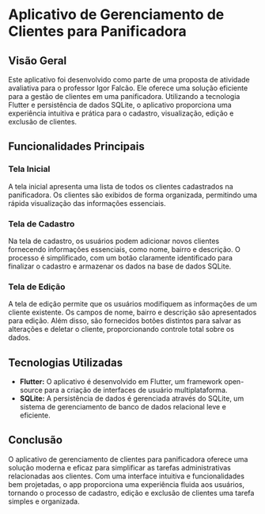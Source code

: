 # Aplicativo de Gerenciamento de Clientes para Panificadora

## Visão Geral

Este aplicativo foi desenvolvido como parte de uma proposta de atividade avaliativa para o professor Igor Falcão. Ele oferece uma solução eficiente para a gestão de clientes em uma panificadora. Utilizando a tecnologia Flutter e persistência de dados SQLite, o aplicativo proporciona uma experiência intuitiva e prática para o cadastro, visualização, edição e exclusão de clientes.

## Funcionalidades Principais

### Tela Inicial

A tela inicial apresenta uma lista de todos os clientes cadastrados na panificadora. Os clientes são exibidos de forma organizada, permitindo uma rápida visualização das informações essenciais.

### Tela de Cadastro

Na tela de cadastro, os usuários podem adicionar novos clientes fornecendo informações essenciais, como nome, bairro e descrição. O processo é simplificado, com um botão claramente identificado para finalizar o cadastro e armazenar os dados na base de dados SQLite.

### Tela de Edição

A tela de edição permite que os usuários modifiquem as informações de um cliente existente. Os campos de nome, bairro e descrição são apresentados para edição. Além disso, são fornecidos botões distintos para salvar as alterações e deletar o cliente, proporcionando controle total sobre os dados.

## Tecnologias Utilizadas

- **Flutter:** O aplicativo é desenvolvido em Flutter, um framework open-source para a criação de interfaces de usuário multiplataforma.
- **SQLite:** A persistência de dados é gerenciada através do SQLite, um sistema de gerenciamento de banco de dados relacional leve e eficiente.

## Conclusão

O aplicativo de gerenciamento de clientes para panificadora oferece uma solução moderna e eficaz para simplificar as tarefas administrativas relacionadas aos clientes. Com uma interface intuitiva e funcionalidades bem projetadas, o app proporciona uma experiência fluida aos usuários, tornando o processo de cadastro, edição e exclusão de clientes uma tarefa simples e organizada.
